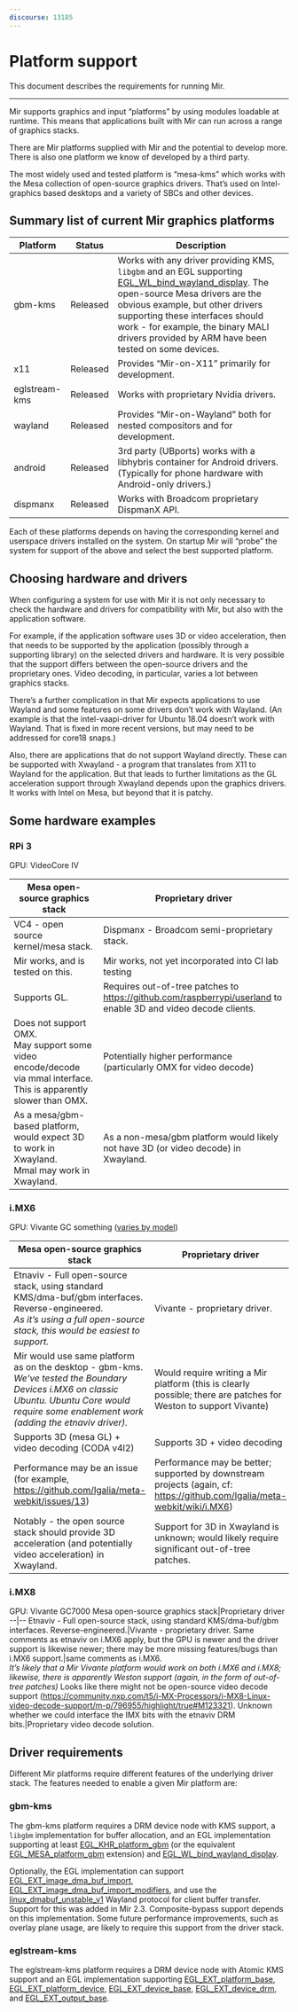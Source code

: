 ```yaml
---
discourse: 13185
---
```


# Platform support

This document describes the requirements for running Mir.

---

Mir supports graphics and input “platforms” by using modules loadable at runtime. This means that applications built with Mir can run across a range of graphics stacks.

There are Mir platforms supplied with Mir and the potential to develop more. There is also one platform we know of developed by a third party.

The most widely used and tested platform is “mesa-kms” which works with the Mesa collection of open-source graphics drivers. That’s used on Intel-graphics based desktops and a variety of SBCs and other devices.

## Summary list of current Mir graphics platforms

Platform|Status|Description
--|--|--
gbm-kms|Released|Works with any driver providing KMS, `libgbm` and an EGL supporting [EGL_WL_bind_wayland_display](https://registry.khronos.org/EGL/extensions/WL/EGL_WL_bind_wayland_display.txt). The open-source Mesa drivers are the obvious example, but other drivers supporting these interfaces should work - for example, the binary MALI drivers provided by ARM have been tested on some devices.
x11|Released|Provides “Mir-on-X11” primarily for development.
eglstream-kms|Released|Works with proprietary Nvidia drivers.
wayland|Released|Provides “Mir-on-Wayland” both for nested compositors and for development.
android|Released|3rd party (UBports) works with a libhybris container for Android drivers. (Typically for phone hardware with Android-only drivers.)
dispmanx|Released|Works with Broadcom proprietary DispmanX API.

Each of these platforms depends on having the corresponding kernel and userspace drivers installed on the system. On startup Mir will “probe” the system for support of the above and select the best supported platform.

## Choosing hardware and drivers

When configuring a system for use with Mir it is not only necessary to check the hardware and drivers for compatibility with Mir, but also with the application software.

For example, if the application software uses 3D or video acceleration, then that needs to be supported by the application (possibly through a supporting library) on the selected drivers and hardware. It is very possible that the support differs between the open-source drivers and the proprietary ones. Video decoding, in particular, varies a lot between graphics stacks.

There’s a further complication in that Mir expects applications to use Wayland and some features on some drivers don’t work with Wayland. (An example is that the  intel-vaapi-driver for Ubuntu 18.04 doesn’t work with Wayland. That is fixed in more recent versions, but may need to be addressed for core18 snaps.)

Also, there are applications that do not support Wayland directly. These can be supported with Xwayland - a program that translates from X11 to Wayland for the application. But that leads to further limitations as the GL acceleration support through Xwayland depends upon the graphics drivers. It works with Intel on Mesa, but beyond that it is patchy.

## Some hardware examples

### RPi 3

GPU: VideoCore IV

Mesa open-source graphics stack|Proprietary driver
--|--
VC4 - open source kernel/mesa stack.|Dispmanx - Broadcom semi-proprietary stack.
Mir works, and is tested on this.|Mir works, not yet incorporated into CI lab testing
Supports GL.|Requires out-of-tree patches to https://github.com/raspberrypi/userland to enable 3D and video decode clients.
Does not support OMX.<br/>May support some video encode/decode via mmal interface. This is apparently slower than OMX.|Potentially higher performance (particularly OMX for video decode)
As a mesa/gbm-based platform, would expect 3D to work in Xwayland.<br/>Mmal may work in Xwayland.|As a non-mesa/gbm platform would likely not have 3D (or video decode) in Xwayland.

### i.MX6
GPU: Vivante GC something ([varies by model](https://en.wikipedia.org/wiki/I.MX#i.MX_6_series))

Mesa open-source graphics stack|Proprietary driver
--|--
Etnaviv - Full open-source stack, using standard KMS/dma-buf/gbm interfaces. Reverse-engineered.<br/>_As it’s using a full open-source stack, this would be easiest to support._|Vivante - proprietary driver.
Mir would use same platform as on the desktop - gbm-kms.<br/> _We've tested the Boundary Devices i.MX6 on classic Ubuntu. Ubuntu Core would require some enablement work (adding the etnaviv driver)._|Would require writing a Mir platform (this is clearly possible; there are patches for Weston to support Vivante)
Supports 3D (mesa GL) + video decoding (CODA v4l2)|Supports 3D + video decoding
Performance may be an issue (for example, https://github.com/Igalia/meta-webkit/issues/13)|Performance may be better; supported by downstream projects (again, cf: https://github.com/Igalia/meta-webkit/wiki/i.MX6)
Notably - the open source stack should provide 3D acceleration (and potentially video acceleration) in Xwayland.|Support for 3D in Xwayland is unknown; would likely require significant out-of-tree patches.

### i.MX8
GPU: Vivante GC7000
Mesa open-source graphics stack|Proprietary driver
--|--
Etnaviv - Full open-source stack, using standard KMS/dma-buf/gbm interfaces. Reverse-engineered.|Vivante - proprietary driver.
Same comments as etnaviv on i.MX6 apply, but the GPU is newer and the driver support is likewise newer; there may be more missing features/bugs than i.MX6 support.|same comments as i.MX6. <br/>_It’s likely that a Mir Vivante platform would work on both i.MX6 and i.MX8; likewise, there is apparently Weston support (again, in the form of out-of-tree patches)_
Looks like there might not be open-source video decode support (https://community.nxp.com/t5/i-MX-Processors/i-MX8-Linux-video-decode-support/m-p/796955/highlight/true#M123321). Unknown whether we could interface the IMX bits with the etnaviv DRM bits.|Proprietary video decode solution.

## Driver requirements

Different Mir platforms require different features of the underlying driver stack. The features needed to enable a given Mir platform are:

### gbm-kms

The gbm-kms platform requires a DRM device node with KMS support, a `libgbm` implementation for buffer allocation, and an EGL implementation supporting at least [EGL_KHR_platform_gbm](https://registry.khronos.org/EGL/extensions/KHR/EGL_KHR_platform_gbm.txt) (or the equivalent [EGL_MESA_platform_gbm](https://registry.khronos.org/EGL/extensions/MESA/EGL_MESA_platform_gbm.txt) extension) and [EGL_WL_bind_wayland_display](https://registry.khronos.org/EGL/extensions/WL/EGL_WL_bind_wayland_display.txt).

Optionally, the EGL implementation can support [EGL_EXT_image_dma_buf_import](https://registry.khronos.org/EGL/extensions/EXT/EGL_EXT_image_dma_buf_import.txt), [EGL_EXT_image_dma_buf_import_modifiers](https://registry.khronos.org/EGL/extensions/EXT/EGL_EXT_image_dma_buf_import_modifiers.txt), and use the [linux_dmabuf_unstable_v1](https://gitlab.freedesktop.org/wayland/wayland-protocols/-/blob/master/unstable/linux-dmabuf/linux-dmabuf-unstable-v1.xml) Wayland protocol for client buffer transfer. Support for this was added in Mir 2.3. Composite-bypass support depends on this implementation. Some future performance improvements, such as overlay plane usage, are likely to require this support from the driver stack.

### eglstream-kms

The eglstream-kms platform requires a DRM device node with Atomic KMS support and an EGL implementation supporting [EGL_EXT_platform_base](https://registry.khronos.org/EGL/extensions/EXT/EGL_EXT_platform_base.txt), [EGL_EXT_platform_device](https://registry.khronos.org/EGL/extensions/EXT/EGL_EXT_platform_device.txt), [EGL_EXT_device_base](https://registry.khronos.org/EGL/extensions/EXT/EGL_EXT_device_base.txt), [EGL_EXT_device_drm](https://registry.khronos.org/EGL/extensions/EXT/EGL_EXT_device_drm.txt), and [EGL_EXT_output_base](https://registry.khronos.org/EGL/extensions/EXT/EGL_EXT_output_base.txt).
